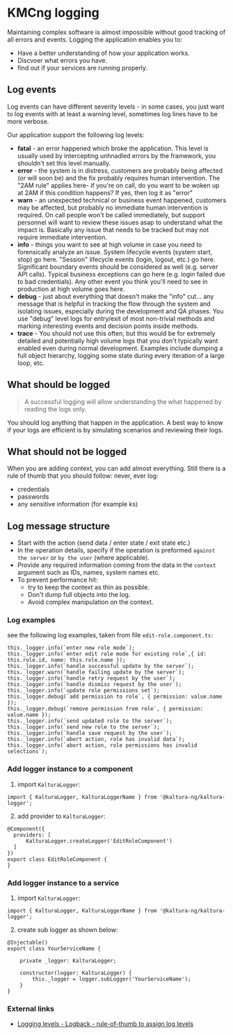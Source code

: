 # KMCng logging

Maintaining complex software is almost impossible without good tracking of all errors and events. Logging the application enables you to:
- Have a better understanding of how your application works.
- Discvoer what errors you have.
- find out if your services are running properly.

## Log events
Log events can have different severity levels - in some cases, you just want to log events with at least a warning level, sometimes log lines have to be more verbose.

Our application support the following log levels:
- **fatal** - an error happened which broke the application. This level is usually used by intercepting unhnadled errors by the framework, you shouldn't set this level manually.
- **error** - the system is in distress, customers are probably being affected (or will soon be) and the fix probably requires human intervention. The "2AM rule" applies here- if you're on call, do you want to be woken up at 2AM if this condition happens? If yes, then log it as "error"
- **warn** - an unexpected technical or business event happened, customers may be affected, but probably no immediate human intervention is required. On call people won't be called immediately, but support personnel will want to review these issues asap to understand what the impact is. Basically any issue that needs to be tracked but may not require immediate intervention.
- **info** - things you want to see at high volume in case you need to forensically analyze an issue. System lifecycle events (system start, stop) go here. "Session" lifecycle events (login, logout, etc.) go here. Significant boundary events should be considered as well (e.g. server API calls). Typical business exceptions can go here (e.g. login failed due to bad credentials). Any other event you think you'll need to see in production at high volume goes here.
- **debug** - just about everything that doesn't make the "info" cut... any message that is helpful in tracking the flow through the system and isolating issues, especially during the development and QA phases. You use "debug" level logs for entry/exit of most non-trivial methods and marking interesting events and decision points inside methods.
- **trace** - You should not use this often, but this would be for extremely detailed and potentially high volume logs that you don't typically want enabled even during normal development. Examples include dumping a full object hierarchy, logging some state during every iteration of a large loop, etc.

## What should be logged
> A successful logging will allow understanding the what happened by reading the logs only.

You should log anything that happen in the application. A best way to know if your logs are efficient is by simulating scenarios and reviewing their logs.

## What should not be logged
When you are adding context, you can add almost everything. Still there is a rule of thumb that you should follow: never, ever log:
 - credentials
 - passwords
 - any sensitive information (for example ks)

## Log message structure
- Start with the action (send data / enter state / exit state etc.)
- In the operation details, specify if the operation is preformed `against the server` or `by the user` (where applicable).
- Provide any required information coming from the data in the `context` argument such as IDs, names, system names etc.
- To prevent performance hit:
  - try to keep the context as thin as possible.
  - Don't dump full objects into the log.
  - Avoid complex manipulation on the context.

### Log examples
see the following log examples, taken from file `edit-role.component.ts`:
```
this._logger.info(`enter new role mode`);
this._logger.info(`enter edit role mode for existing role`,{ id: this.role.id, name: this.role.name });
this._logger.info(`handle successful update by the server`);
this._logger.warn(`handle failing update by the server`);
this._logger.info(`handle retry request by the user`);
this._logger.info(`handle dismiss request by the user`);
this._logger.info(`update role permissions set`);
this._logger.debug(`add permission to role`, { permission: value.name });
this._logger.debug(`remove permission from role`, { permission: value.name });
this._logger.info(`send updated role to the server`);
this._logger.info(`send new role to the server`);
this._logger.info(`handle save request by the user`);
this._logger.info(`abort action, role has invalid data`);
this._logger.info(`abort action, role permissions has invalid selections`);
```

### Add logger instance to a component
1. import `KalturaLogger`:
```
import { KalturaLogger, KalturaLoggerName } from '@kaltura-ng/kaltura-logger';
```

2. add provider to `KalturaLogger`:
```
@Component({
  providers: [
      KalturaLogger.createLogger('EditRoleComponent')
  ]
})
export class EditRoleComponent {
}
```


### Add logger instance to a service
1. import `KalturaLogger`:
```
import { KalturaLogger, KalturaLoggerName } from '@kaltura-ng/kaltura-logger';
```

2. create sub logger as shown below:
```
@Injectable()
export class YourServiceName {

    private _logger: KalturaLogger;

    constructor(logger: KalturaLogger) {
        this._logger = logger.subLogger('YourServiceName');
    }
}
```


### External links
- [Logging levels - Logback - rule-of-thumb to assign log levels](https://stackoverflow.com/questions/7839565/logging-levels-logback-rule-of-thumb-to-assign-log-levels)